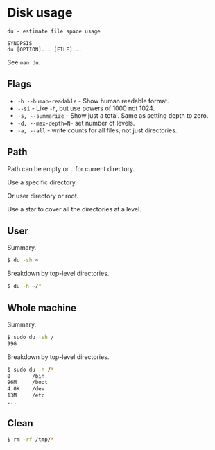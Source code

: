 # Disk usage

```
du - estimate file space usage

SYNOPSIS
du [OPTION]... [FILE]...
```

See `man du`.


## Flags

- `-h --human-readable` - Show human readable format.
- `--si` - Like `-h`, but use powers of 1000 not 1024.
- `-s, --summarize` - Show just a total. Same as setting depth to zero.
- `-d, --max-depth=N`- set number of levels.
- `-a, --all` - write counts for all files, not just directories.


## Path

Path can be empty or `.` for current directory.

Use a specific directory.

Or user directory or root.

Use a star to cover all the directories at a level.


## User

Summary.

```sh
$ du -sh ~
```

Breakdown by top-level directories.

```sh
$ du -h ~/*
```


## Whole machine


Summary.

```sh
$ sudo du -sh /
99G
```

Breakdown by top-level directories.

```sh
$ sudo du -h /*
0       /bin
96M     /boot
4.0K    /dev
13M     /etc
...
```


## Clean

```sh
$ rm -rf /tmp/*
```

